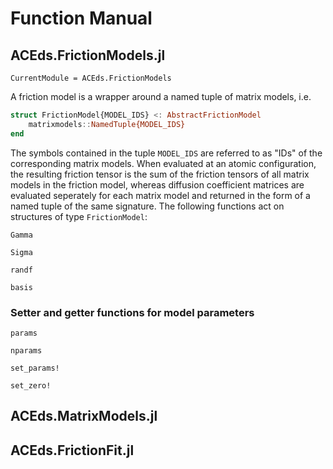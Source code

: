 # Function Manual

## ACEds.FrictionModels.jl

```@meta
CurrentModule = ACEds.FrictionModels
```

A friction model is a wrapper around a named tuple of matrix models, i.e. 
```julia
struct FrictionModel{MODEL_IDS} <: AbstractFrictionModel
    matrixmodels::NamedTuple{MODEL_IDS} 
end
```
The symbols contained in the tuple `MODEL_IDS` are referred to as "IDs" of the corresponding matrix models. When evaluated at an atomic configuration, the resulting friction tensor is the sum of the friction tensors of all matrix models in the friction model, whereas diffusion coefficient matrices are evaluated seperately for each matrix model and returned in the form of a named tuple of the same signature. The following functions act on structures of type `FrictionModel`: 


```@docs
Gamma
```

```@docs
Sigma
```

```@docs
randf
```

```@docs
basis
```

### Setter and getter functions for model parameters 
```@docs
params
```

```@docs
nparams
```

```@docs
set_params!
```

```@docs
set_zero!
```

## ACEds.MatrixModels.jl


## ACEds.FrictionFit.jl